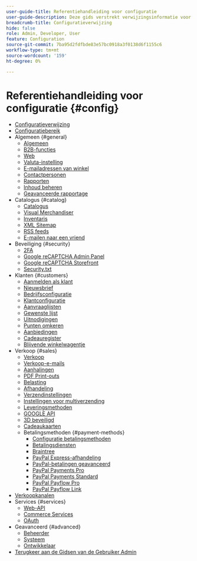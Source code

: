 ```yaml
---
user-guide-title: Referentiehandleiding voor configuratie
user-guide-description: Deze gids verstrekt verwijzingsinformatie voor alle montages van de opslagconfiguratie die van _Admin_ sidebar bij ** [!UICONTROL Stores] ** worden betreden > _ [!UICONTROL Settings] _ > ** [!UICONTROL Configuration] **.
breadcrumb-title: Configuratieverwijzing
hide: false
role: Admin, Developer, User
feature: Configuration
source-git-commit: 7ba95d2fdfbde83e57bc0918a3f0138d6f1155c6
workflow-type: tm+mt
source-wordcount: '159'
ht-degree: 0%

---
```



# Referentiehandleiding voor configuratie {#config}

- [Configuratieverwijzing](guide-overview.md)
- [Configuratiebereik](scope-change.md)
- Algemeen {#general}
   - [Algemeen](./general/general.md)
   - [B2B-functies](./general/b2b-features.md)
   - [Web](./general/web.md)
   - [Valuta-instelling](./general/currency-setup.md)
   - [E-mailadressen van winkel](./general/store-email-addresses.md)
   - [Contactpersonen](./general/contacts.md)
   - [Rapporten](./general/reports.md)
   - [Inhoud beheren](./general/content-management.md)
   - [Geavanceerde rapportage](./general/advanced-reporting.md)
- Catalogus {#catalog}
   - [Catalogus](./catalog/catalog.md)
   - [Visual Merchandiser](./catalog/visual-merchandiser.md)
   - [Inventaris](./catalog/inventory.md)
   - [XML Sitemap](./catalog/xml-sitemap.md)
   - [RSS feeds](./catalog/rss-feeds.md)
   - [E-mailen naar een vriend](./catalog/email-to-a-friend.md)
- Beveiliging {#security}
   - [2FA](./security/2fa.md)
   - [Google reCAPTCHA Admin Panel](./security/google-recaptcha-admin.md)
   - [Google reCAPTCHA Storefront](./security/google-recaptcha-storefront.md)
   - [Security.txt](./security/security-txt.md)
- Klanten {#customers}
   - [Aanmelden als klant](./customers/login-as-customer.md)
   - [Nieuwsbrief](./customers/newsletter.md)
   - [Bedrijfsconfiguratie](./customers/company-configuration.md)
   - [Klantconfiguratie](./customers/customer-configuration.md)
   - [Aanvraaglijsten](./customers/requisition-lists.md)
   - [Gewenste lijst](./customers/wishlist.md)
   - [Uitnodigingen](./customers/invitations.md)
   - [Punten omkeren](./customers/reward-points.md)
   - [Aanbiedingen](./customers/promotions.md)
   - [Cadeauregister](./customers/gift-registry.md)
   - [Blijvende winkelwagentje](./customers/persistent-shopping-cart.md)
- Verkoop {#sales}
   - [Verkoop](./sales/sales.md)
   - [Verkoop-e-mails](./sales/sales-emails.md)
   - [Aanhalingen](./sales/quotes.md)
   - [PDF Print-outs](./sales/pdf-print-outs.md)
   - [Belasting](./sales/tax.md)
   - [Afhandeling](./sales/checkout.md)
   - [Verzendinstellingen](./sales/shipping-settings.md)
   - [Instellingen voor multiverzending](./sales/multishipping-settings.md)
   - [Leveringsmethoden](./sales/delivery-methods.md)
   - [GOOGLE API](./sales/google-api.md)
   - [3D beveiligd](./sales/3d-secure.md)
   - [Cadeaukaarten](./sales/gift-cards.md)
   - Betalingsmethoden {#payment-methods}
      - [Configuratie betalingsmethoden](./sales/payment-methods.md)
      - [Betalingsdiensten](./sales/payment-services.md)
      - [Braintree](./sales/braintree.md)
      - [PayPal Express-afhandeling](./sales/paypal-express-checkout.md)
      - [PayPal-betalingen geavanceerd](./sales/paypal-payments-advanced.md)
      - [PayPal Payments Pro](./sales/paypal-payments-pro.md)
      - [PayPal Payments Standard](./sales/paypal-payments-standard.md)
      - [PayPal Payflow Pro](./sales/paypal-payflow-pro.md)
      - [PayPal Payflow Link](./sales/paypal-payflow-link.md)
- [Verkoopkanalen](./sales-channels.md)
- Services {#services}
   - [Web-API](./services/magento-web-api.md)
   - [Commerce Services](./services/saas.md)
   - [OAuth](./services/oauth.md)
- Geavanceerd {#advanced}
   - [Beheerder](./advanced/admin.md)
   - [Systeem](./advanced/system.md)
   - [Ontwikkelaar](./advanced/developer.md)
- [ Terugkeer aan de Gidsen van de Gebruiker Admin ](https://experienceleague.adobe.com/en/docs/commerce-admin/user-guides/home)


